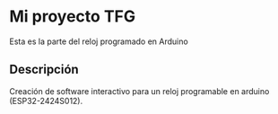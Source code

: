 # Mi proyecto TFG

Esta es la parte del reloj programado en Arduino

## Descripción

Creación de software interactivo para un reloj programable en arduino (ESP32-2424S012).

